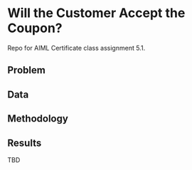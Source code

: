 # Will the Customer Accept the Coupon?
Repo for AIML Certificate class assignment 5.1.

## Problem

## Data

## Methodology

## Results
TBD
